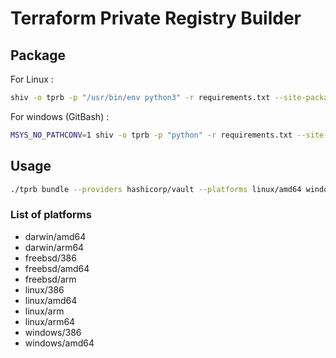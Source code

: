 # Terraform Private Registry Builder

## Package

For Linux :

```bash
shiv -o tprb -p "/usr/bin/env python3" -r requirements.txt --site-packages src -e tprb:main
```

For windows (GitBash) :

```bash
MSYS_NO_PATHCONV=1 shiv -o tprb -p "python" -r requirements.txt --site-packages src -e tprb:main
```

## Usage

```bash
./tprb bundle --providers hashicorp/vault --platforms linux/amd64 windows/amd64 --last-releases-only
```

### List of platforms

* darwin/amd64
* darwin/arm64
* freebsd/386
* freebsd/amd64
* freebsd/arm
* linux/386
* linux/amd64
* linux/arm
* linux/arm64
* windows/386
* windows/amd64
